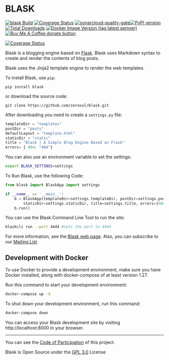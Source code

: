 # BLASK

[![blask Build](https://github.com/zerasul/blask/actions/workflows/ci.yml/badge.svg)](https://github.com/zerasul/blask/actions/workflows/ci.yml) [![Coverage Status](https://coveralls.io/repos/github/zerasul/blask/badge.svg?branch=master)](https://coveralls.io/github/zerasul/blask?branch=master) [![sonarcloud-quality-gate](https://sonarcloud.io/api/project_badges/measure?project=zerasul-github_blask&metric=alert_status)](https://sonarcloud.io/dashboard?id=zerasul-github_blask)[![PyPI version](https://badge.fury.io/py/Blask.svg)](https://badge.fury.io/py/Blask) [![Total Downloads](https://pepy.tech/badge/blask)](https://pepy.tech/project/blask) [![Docker Image Version (tag latest semver)](https://img.shields.io/docker/v/zerasul/blask/0.2.3?color=green&logo=docker)](https://hub.docker.com/r/zerasul/blask) <span class="badge-buymeacoffee"><a href="https://buymeacoffee.com/zerasul" title="Donate to this project using Buy Me A Coffee"><img src="https://img.shields.io/badge/buy%20me%20a%20coffee-donate-yellow.svg" alt="Buy Me A Coffee donate button" /></a></span>

[![Coverage Status](https://coveralls.io/repos/github/zerasul/blask/badge.svg?branch=main)](https://coveralls.io/github/zerasul/blask?branch=main)

Blask is a blogging engine based on [Flask](http://flask.pocoo.org/). Blask uses Markdown syntax to create and render the contents of blog posts.

Blask uses the Jinja2 template engine to render the web templates.

To install Blask, use `pip`:

```shell
pip install blask
```

or download the source code:

```shell
git clone https://github.com/zerasul/blask.git
```

After downloading you need to create a `settings.py` file:

```python
templateDir = "templates"
postDir = "posts"
defaultLayout = "template.html"
staticDir = "static"
title = "Blask | A Simple Blog Engine Based on Flask"
errors= { 404: "404"}
```

You can also use an environment variable to set the settings:

```bash
export BLASK_SETTINGS=settings
```

To Run Blask, use the following Code:

```python
from blask import BlaskApp import settings

if __name__ == '__main__':
    b = BlaskApp(templateDir=settings.templateDir, postDir=settings.postDir, defaultLayout=settings.defaultLayout,
        staticDir=settings.staticDir, title=settings.title, errors={404:'404'})
    b.run()
```

You can use the Blask Command Line Tool to run the site:

```bash
blaskcli run --port 4444 #sets the port to 4444
```

For more information, see the [Blask web page](http://getblask.com/). Also, you can subscribe to our [Mailing List](https://www.freelists.org/archive/blask_mail_list).


## Development with Docker

To use Docker to provide a development environment, make sure you have Docker installed, along with docker-compose of at least version 1.27.

Run this command to start your development environment:

```bash
docker-compose up -d
```

To shut down your development environment, run this command:

```bash
docker-compose down
```

You can access your Blask development site by visiting http://localhost:8000 in your browser.


---

You can see the [Code of Participation](https://www.mozilla.org/en-US/about/governance/policies/participation/) of this project.

Blask is Open Source under the [GPL 3.0](LICENSE) License
